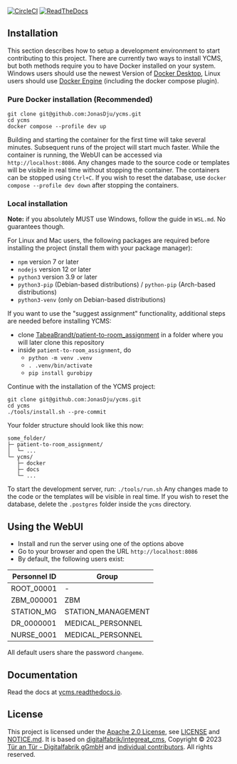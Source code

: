 <!-- Copyright [2019] [Integreat Project] -->
<!-- Copyright [2023] [YCMS] -->
<!---->
<!-- Licensed under the Apache License, Version 2.0 (the "License"); -->
<!-- you may not use this file except in compliance with the License. -->
<!-- You may obtain a copy of the License at -->
<!---->
<!--     http://www.apache.org/licenses/LICENSE-2.0 -->
<!---->
<!-- Unless required by applicable law or agreed to in writing, software -->
<!-- distributed under the License is distributed on an "AS IS" BASIS, -->
<!-- WITHOUT WARRANTIES OR CONDITIONS OF ANY KIND, either express or implied. -->
<!-- See the License for the specific language governing permissions and -->
<!-- limitations under the License. -->
[![CircleCI](https://circleci.com/gh/charludo/ycms.svg?style=shield)](https://circleci.com/gh/charludo/ycms)
[![ReadTheDocs](https://readthedocs.org/projects/ycms/badge/?version=latest)](https://ycms.readthedocs.io/en/latest/)


## Installation

This section describes how to setup a development environment to start contributing to this project. There are currently two ways to install YCMS, but both methods require you to have Docker installed on your system.
Windows users should use the newest Version of [Docker Desktop](https://www.docker.com/products/docker-desktop/), Linux users should use [Docker Engine](https://docs.docker.com/engine/install/) (including the docker compose plugin).

### Pure Docker installation (Recommended)
```
git clone git@github.com:JonasDju/ycms.git
cd ycms
docker compose --profile dev up
```
Building and starting the container for the first time will take several minutes. Subsequent runs of the project will start much faster.
While the container is running, the WebUI can be accessed via `http://localhost:8086`. Any changes made to the source code or templates will be visible in real time without stopping the container.
The containers can be stopped using `Ctrl+C`. If you wish to reset the database, use `docker compose --profile dev down` after stopping the containers.

### Local installation
**Note:** if you absolutely MUST use Windows, follow the guide in `WSL.md`. No guarantees though.

For Linux and Mac users, the following packages are required before installing the project (install them with your package manager):

* `npm` version 7 or later
* `nodejs` version 12 or later
* `python3` version 3.9 or later
* `python3-pip` (Debian-based distributions) / `python-pip` (Arch-based distributions)
* `python3-venv` (only on Debian-based distributions)

If you want to use the "suggest assignment" functionality, additional steps are needed before installing YCMS:
- clone [TabeaBrandt/patient-to-room_assignment](https://github.com/TabeaBrandt/patient-to-room_assignment/tree/v1) in a folder where you will later clone this repository
- inside `patient-to-room_assignment`, do
    - `python -m venv .venv`
    - `. .venv/bin/activate`
    - `pip install gurobipy`

Continue with the installation of the YCMS project:
````
git clone git@github.com:JonasDju/ycms.git
cd ycms
./tools/install.sh --pre-commit
````

Your folder structure should look like this now:
```
some_folder/
├─ patient-to-room_assignment/
│  └─ ...
└─ ycms/
   ├─ docker
   ├─ docs
   └─ ...
```

To start the development server, run: `./tools/run.sh`
Any changes made to the code or the templates will be visible in real time. If you wish to reset the database, delete the `.postgres` folder inside the `ycms` directory.


## Using the WebUI

* Install and run the server using one of the options above
* Go to your browser and open the URL `http://localhost:8086`
* By default, the following users exist:

| Personnel ID | Group              |
|--------------|--------------------|
| ROOT_00001   | -                  |
| ZBM_000001   | ZBM                |
| STATION_MG   | STATION_MANAGEMENT |
| DR_0000001   | MEDICAL_PERSONNEL  |
| NURSE_0001   | MEDICAL_PERSONNEL  |

All default users share the password `changeme`.

## Documentation

Read the docs at [ycms.readthedocs.io](https://ycms.readthedocs.io/en/latest/).


## License

This project is licensed under the [Apache 2.0 License](https://www.apache.org/licenses/LICENSE-2.0), see [LICENSE](./LICENSE) and [NOTICE.md](./NOTICE.md).
It is based on [digitalfabrik/integreat_cms](https://github.com/digitalfabrik/integreat-cms/), Copyright © 2023 [Tür an Tür - Digitalfabrik gGmbH](https://github.com/digitalfabrik) and [individual contributors](https://github.com/digitalfabrik/integreat-compass/graphs/contributors).
All rights reserved.
